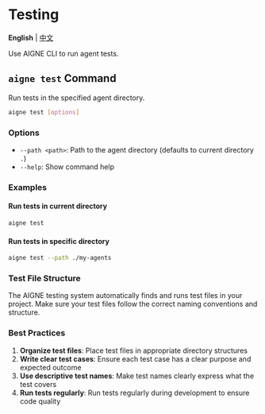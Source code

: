 # Testing

**English** | [中文](test.zh.md)

Use AIGNE CLI to run agent tests.

## `aigne test` Command

Run tests in the specified agent directory.

```bash
aigne test [options]
```

### Options

* `--path <path>`: Path to the agent directory (defaults to current directory `.`)
* `--help`: Show command help

### Examples

#### Run tests in current directory

```bash
aigne test
```

#### Run tests in specific directory

```bash
aigne test --path ./my-agents
```

### Test File Structure

The AIGNE testing system automatically finds and runs test files in your project. Make sure your test files follow the correct naming conventions and structure.

### Best Practices

1. **Organize test files**: Place test files in appropriate directory structures
2. **Write clear test cases**: Ensure each test case has a clear purpose and expected outcome
3. **Use descriptive test names**: Make test names clearly express what the test covers
4. **Run tests regularly**: Run tests regularly during development to ensure code quality
